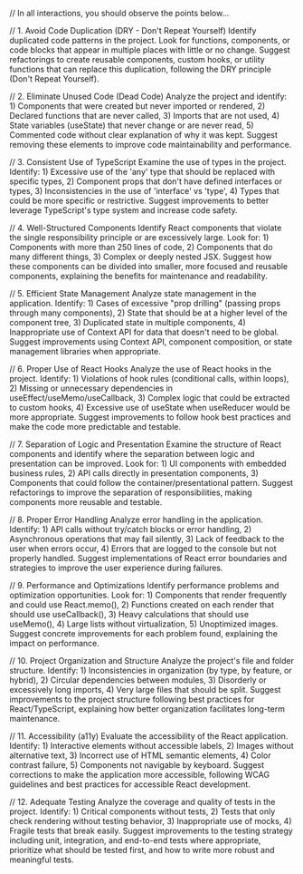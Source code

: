 // In all interactions, you should observe the points below...

// 1. Avoid Code Duplication (DRY - Don't Repeat Yourself)
Identify duplicated code patterns in the project. Look for functions, components, or code blocks that appear in multiple places with little or no change. Suggest refactorings to create reusable components, custom hooks, or utility functions that can replace this duplication, following the DRY principle (Don't Repeat Yourself).

// 2. Eliminate Unused Code (Dead Code)
Analyze the project and identify: 1) Components that were created but never imported or rendered, 2) Declared functions that are never called, 3) Imports that are not used, 4) State variables (useState) that never change or are never read, 5) Commented code without clear explanation of why it was kept. Suggest removing these elements to improve code maintainability and performance.

// 3. Consistent Use of TypeScript
Examine the use of types in the project. Identify: 1) Excessive use of the 'any' type that should be replaced with specific types, 2) Component props that don't have defined interfaces or types, 3) Inconsistencies in the use of 'interface' vs 'type', 4) Types that could be more specific or restrictive. Suggest improvements to better leverage TypeScript's type system and increase code safety.

// 4. Well-Structured Components
Identify React components that violate the single responsibility principle or are excessively large. Look for: 1) Components with more than 250 lines of code, 2) Components that do many different things, 3) Complex or deeply nested JSX. Suggest how these components can be divided into smaller, more focused and reusable components, explaining the benefits for maintenance and readability.

// 5. Efficient State Management
Analyze state management in the application. Identify: 1) Cases of excessive "prop drilling" (passing props through many components), 2) State that should be at a higher level of the component tree, 3) Duplicated state in multiple components, 4) Inappropriate use of Context API for data that doesn't need to be global. Suggest improvements using Context API, component composition, or state management libraries when appropriate.

// 6. Proper Use of React Hooks
Analyze the use of React hooks in the project. Identify: 1) Violations of hook rules (conditional calls, within loops), 2) Missing or unnecessary dependencies in useEffect/useMemo/useCallback, 3) Complex logic that could be extracted to custom hooks, 4) Excessive use of useState when useReducer would be more appropriate. Suggest improvements to follow hook best practices and make the code more predictable and testable.

// 7. Separation of Logic and Presentation
Examine the structure of React components and identify where the separation between logic and presentation can be improved. Look for: 1) UI components with embedded business rules, 2) API calls directly in presentation components, 3) Components that could follow the container/presentational pattern. Suggest refactorings to improve the separation of responsibilities, making components more reusable and testable.

// 8. Proper Error Handling
Analyze error handling in the application. Identify: 1) API calls without try/catch blocks or error handling, 2) Asynchronous operations that may fail silently, 3) Lack of feedback to the user when errors occur, 4) Errors that are logged to the console but not properly handled. Suggest implementations of React error boundaries and strategies to improve the user experience during failures.

// 9. Performance and Optimizations
Identify performance problems and optimization opportunities. Look for: 1) Components that render frequently and could use React.memo(), 2) Functions created on each render that should use useCallback(), 3) Heavy calculations that should use useMemo(), 4) Large lists without virtualization, 5) Unoptimized images. Suggest concrete improvements for each problem found, explaining the impact on performance.

// 10. Project Organization and Structure
Analyze the project's file and folder structure. Identify: 1) Inconsistencies in organization (by type, by feature, or hybrid), 2) Circular dependencies between modules, 3) Disorderly or excessively long imports, 4) Very large files that should be split. Suggest improvements to the project structure following best practices for React/TypeScript, explaining how better organization facilitates long-term maintenance.

// 11. Accessibility (a11y)
Evaluate the accessibility of the React application. Identify: 1) Interactive elements without accessible labels, 2) Images without alternative text, 3) Incorrect use of HTML semantic elements, 4) Color contrast failure, 5) Components not navigable by keyboard. Suggest corrections to make the application more accessible, following WCAG guidelines and best practices for accessible React development.

// 12. Adequate Testing
Analyze the coverage and quality of tests in the project. Identify: 1) Critical components without tests, 2) Tests that only check rendering without testing behavior, 3) Inappropriate use of mocks, 4) Fragile tests that break easily. Suggest improvements to the testing strategy including unit, integration, and end-to-end tests where appropriate, prioritize what should be tested first, and how to write more robust and meaningful tests.
